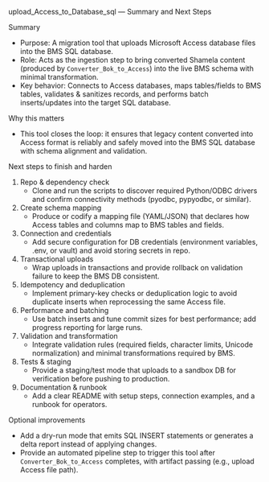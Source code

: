 upload_Access_to_Database_sql — Summary and Next Steps

Summary

- Purpose: A migration tool that uploads Microsoft Access database files into the BMS SQL database.
- Role: Acts as the ingestion step to bring converted Shamela content (produced by `Converter_Bok_to_Access`) into the live BMS schema with minimal transformation.
- Key behavior: Connects to Access databases, maps tables/fields to BMS tables, validates & sanitizes records, and performs batch inserts/updates into the target SQL database.

Why this matters

- This tool closes the loop: it ensures that legacy content converted into Access format is reliably and safely moved into the BMS SQL database with schema alignment and validation.

Next steps to finish and harden

1. Repo & dependency check
   - Clone and run the scripts to discover required Python/ODBC drivers and confirm connectivity methods (pyodbc, pypyodbc, or similar).
2. Create schema mapping
   - Produce or codify a mapping file (YAML/JSON) that declares how Access tables and columns map to BMS tables and fields.
3. Connection and credentials
   - Add secure configuration for DB credentials (environment variables, .env, or vault) and avoid storing secrets in repo.
4. Transactional uploads
   - Wrap uploads in transactions and provide rollback on validation failure to keep the BMS DB consistent.
5. Idempotency and deduplication
   - Implement primary-key checks or deduplication logic to avoid duplicate inserts when reprocessing the same Access file.
6. Performance and batching
   - Use batch inserts and tune commit sizes for best performance; add progress reporting for large runs.
7. Validation and transformation
   - Integrate validation rules (required fields, character limits, Unicode normalization) and minimal transformations required by BMS.
8. Tests & staging
   - Provide a staging/test mode that uploads to a sandbox DB for verification before pushing to production.
9. Documentation & runbook
   - Add a clear README with setup steps, connection examples, and a runbook for operators.

Optional improvements

- Add a dry-run mode that emits SQL INSERT statements or generates a delta report instead of applying changes.
- Provide an automated pipeline step to trigger this tool after `Converter_Bok_to_Access` completes, with artifact passing (e.g., upload Access file path).
